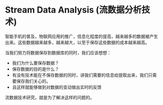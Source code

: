 # Stream Data Analysis (流数据分析技术)

智能手机的普及，物联网应用的推广，信息化程度的提高，越来越多的数据被产生出来。这些数据越来越多，越来越大，以至于保存这些数据的成本越来越高。

当我们努力将数据保存到数据库的同时，我们应该想想：

* 我们为什么要保存数据？
* 保存数据的目的是什么？
* 有没有技术能在不保存数据的同时，讲我们需要的信息给提取出来，我们只需要保存我们关心的。
* 且这样就能够做到对数据的变动做出实时的反馈

流数据技术研究，就是为了解决这样的问题的。





